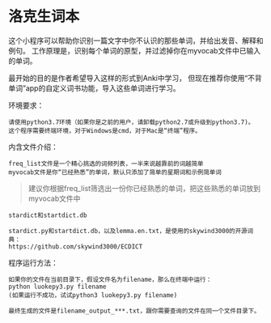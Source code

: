# 洛克生词本
这个小程序可以帮助你识别一篇文字中你不认识的那些单词，并给出发音、解释和例句。
工作原理是，识别每个单词的原型，并过滤掉你在myvocab文件中已输入的单词。

最开始的目的是作者希望导入这样的形式到Anki中学习，
但现在推荐你使用“不背单词”app的自定义词书功能，导入这些单词进行学习。


环境要求：

    请使用python3.7环境（如果你是之前的用户，请卸载python2.7或升级到python3.7)。
    这个程序需要终端环境，对于Windows是cmd，对于Mac是“终端”程序。


内含文件介绍：

    freq_list文件是一个精心挑选的词频列表，一半来说越靠前的词越简单
    myvocab文件是你“已经熟悉”的单词，默认只添加了简单的星期词和示例简单词

> 建议你根据freq_list筛选出一份你已经熟悉的单词，把这些熟悉的单词放到myvocab文件中
    
    stardict和startdict.db
    
    stardict.py和startdict.db，以及lemma.en.txt，是使用的skywind3000的开源词典：
    https://github.com/skywind3000/ECDICT

程序运行方法：

    如果你的文件在当前目录下，假设文件名为filename，那么在终端中运行：
    python luokepy3.py filename
    (如果运行不成功，试试python3 luokepy3.py filename)

    最终生成的文件是filename_output_***.txt，跟你需要查询的文件在同一个文件目录下。



